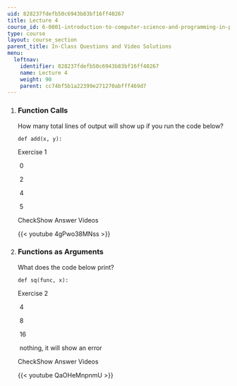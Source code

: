 ```yaml
---
uid: 828237fdefb50c6943b83bf16ff40267
title: Lecture 4
course_id: 6-0001-introduction-to-computer-science-and-programming-in-python-fall-2016
type: course
layout: course_section
parent_title: In-Class Questions and Video Solutions
menu:
  leftnav:
    identifier: 828237fdefb50c6943b83bf16ff40267
    name: Lecture 4
    weight: 90
    parent: cc74bf5b1a22399e271270abfff469d7
---
```


1.  ### Function Calls
    
      
    
    How many total lines of output will show up if you run the code below?
    
    ```
    def add(x, y):
    ```
    
      
    
    Exercise 1
    
    &nbsp;0&nbsp;
    
    &nbsp;2&nbsp;
    
    &nbsp;4&nbsp;
    
    &nbsp;5&nbsp;
    
    CheckShow Answer Videos
    
    {{< youtube 4gPwo38MNss >}}
    
  
3.  ### Functions as Arguments
    
      
    
    What does the code below print?
    
    ```
    def sq(func, x):
    ```
    
    Exercise 2
    
    &nbsp;4&nbsp;
    
    &nbsp;8&nbsp;
    
    &nbsp;16&nbsp;
    
    &nbsp;nothing, it will show an error&nbsp;
    
    CheckShow Answer Videos
    
    {{< youtube QaOHeMnpnmU >}}